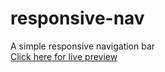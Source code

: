 # responsive-nav
A simple responsive navigation bar 
<br> 
<a href = 'http://ramrachai.info/js/responsive-nav/'> Click here for live preview </a> 
